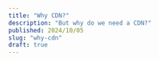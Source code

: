 ```yaml
---
title: "Why CDN?"
description: "But why do we need a CDN?"
published: 2024/10/05
slug: "why-cdn"
draft: true
---
```

